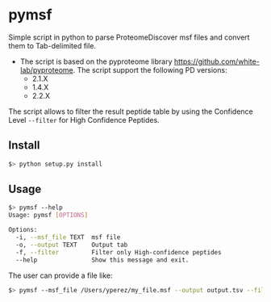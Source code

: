 # pymsf

Simple script in python to parse ProteomeDiscover msf files and convert them to Tab-delimited file.

- The script is based on the pyproteome library https://github.com/white-lab/pyproteome. The script support the following PD versions:
  - 2.1.X
  - 1.4.X
  - 2.2.X

The script allows to filter the result peptide table by using the Confidence Level `--filter` for High Confidence Peptides.

## Install

```bash
$> python setup.py install 
```

## Usage

```bash
$> pymsf --help
Usage: pymsf [OPTIONS]

Options:
  -i, --msf_file TEXT  msf file
  -o, --output TEXT    Output tab
  -f, --filter         Filter only High-confidence peptides
  --help               Show this message and exit.
```

The user can provide a file like:

```bash
$> pymsf --msf_file /Users/yperez/my_file.msf --output output.tsv --filter
```
